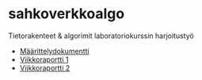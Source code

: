 # sahkoverkkoalgo
Tietorakenteet & algorimit laboratoriokurssin harjoitustyö
* [Määrittelydokumentti](https://github.com/Jagedih/sahkoverkkoalgo/tree/master/dokumentit/maarittelydokumentti.md)
* [Viikkoraportti 1](https://github.com/Jagedih/sahkoverkkoalgo/tree/master/dokumentit/viikkoraportti1.md)
* [Viikkoraportti 2](https://github.com/Jagedih/sahkoverkkoalgo/tree/master/dokumentit/viikkoraportti2.md)


